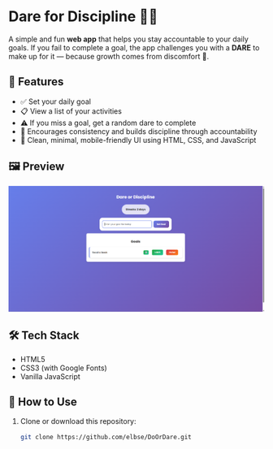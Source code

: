 # Dare for Discipline 🧠🔥

A simple and fun **web app** that helps you stay accountable to your daily goals. If you fail to complete a goal, the app challenges you with a **DARE** to make up for it — because growth comes from discomfort 💪.

## 🚀 Features

- ✅ Set your daily goal
- 📋 View a list of your activities
- ⚠️ If you miss a goal, get a random dare to complete
- 🔁 Encourages consistency and builds discipline through accountability
- 💅 Clean, minimal, mobile-friendly UI using HTML, CSS, and JavaScript

## 🖼️ Preview

![Screenshot 1](./images/ss1.png)

## 🛠️ Tech Stack

- HTML5
- CSS3 (with Google Fonts)
- Vanilla JavaScript

## 📂 How to Use

1. Clone or download this repository:
   ```bash
   git clone https://github.com/elbse/DoOrDare.git
